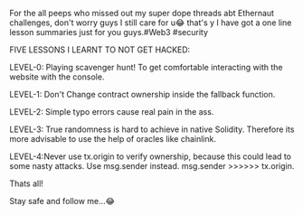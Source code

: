 For the all peeps who missed out my super dope threads abt Ethernaut challenges, don't worry guys I still care for u😂 that's y I  have got a one line lesson summaries just for you guys.#Web3 #security 

FIVE LESSONS I LEARNT TO NOT GET HACKED:

LEVEL-0: Playing scavenger hunt! To get comfortable interacting with the website with the console.

LEVEL-1:  Don't Change contract ownership inside the fallback function.

LEVEL-2: Simple typo errors cause real pain in the ass.

LEVEL-3: True randomness is hard to achieve in native Solidity. Therefore its more advisable to use the help of oracles like chainlink.

LEVEL-4:Never use tx.origin to verify ownership, because this could lead to some nasty attacks. Use msg.sender instead.
msg.sender >>>>>> tx.origin.



Thats all! 



Stay safe and follow me...😂

